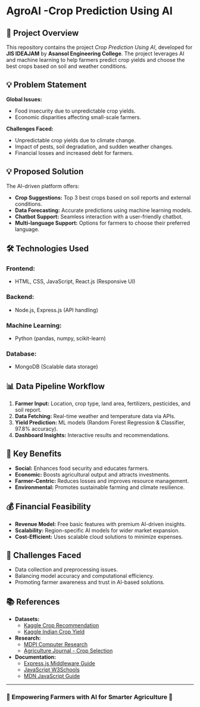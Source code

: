 # AgroAI -Crop Prediction Using AI

## 🚀 Project Overview
This repository contains the project *Crop Prediction Using AI*, developed for **JIS IDEAJAM** by **Asansol Engineering College**. The project leverages AI and machine learning to help farmers predict crop yields and choose the best crops based on soil and weather conditions.

## 💡 Problem Statement
**Global Issues:**
- Food insecurity due to unpredictable crop yields.
- Economic disparities affecting small-scale farmers.

**Challenges Faced:**
- Unpredictable crop yields due to climate change.
- Impact of pests, soil degradation, and sudden weather changes.
- Financial losses and increased debt for farmers.

## 💡 Proposed Solution
The AI-driven platform offers:
- **Crop Suggestions:** Top 3 best crops based on soil reports and external conditions.
- **Data Forecasting:** Accurate predictions using machine learning models.
- **Chatbot Support:** Seamless interaction with a user-friendly chatbot.
- **Multi-language Support:** Options for farmers to choose their preferred language.

## 🛠️ Technologies Used
### Frontend:
- HTML, CSS, JavaScript, React.js (Responsive UI)
### Backend:
- Node.js, Express.js (API handling)
### Machine Learning:
- Python (pandas, numpy, scikit-learn)
### Database:
- MongoDB (Scalable data storage)

## 📊 Data Pipeline Workflow
1. **Farmer Input:** Location, crop type, land area, fertilizers, pesticides, and soil report.
2. **Data Fetching:** Real-time weather and temperature data via APIs.
3. **Yield Prediction:** ML models (Random Forest Regression & Classifier, 97.8% accuracy).
4. **Dashboard Insights:** Interactive results and recommendations.

## 🌟 Key Benefits
- **Social:** Enhances food security and educates farmers.
- **Economic:** Boosts agricultural output and attracts investments.
- **Farmer-Centric:** Reduces losses and improves resource management.
- **Environmental:** Promotes sustainable farming and climate resilience.

## 💰 Financial Feasibility
- **Revenue Model:** Free basic features with premium AI-driven insights.
- **Scalability:** Region-specific AI models for wider market expansion.
- **Cost-Efficient:** Uses scalable cloud solutions to minimize expenses.

## 🧩 Challenges Faced
- Data collection and preprocessing issues.
- Balancing model accuracy and computational efficiency.
- Promoting farmer awareness and trust in AI-based solutions.

## 📚 References
- **Datasets:**  
  - [Kaggle Crop Recommendation](https://www.kaggle.com/datasets/atharvaingle/crop-recommendation-dataset)  
  - [Kaggle Indian Crop Yield](https://www.kaggle.com/datasets/akshatgupta7/crop-yield-in-indian-states-dataset)  
- **Research:**  
  - [MDPI Computer Research](https://www.mdpi.com/2073-431X/13/6/137)  
  - [Agriculture Journal - Crop Selection](https://www.agriculturejournal.org/volume11number3/crop-selection-and-yield-prediction-using-machine-learning-approach/)  
- **Documentation:**  
  - [Express.js Middleware Guide](https://expressjs.com/en/guide/writing-middleware.html)  
  - [JavaScript W3Schools](https://www.w3schools.com/js/)  
  - [MDN JavaScript Guide](https://developer.mozilla.org/en-US/docs/Web/JavaScript)  

---
### 🚀 Empowering Farmers with AI for Smarter Agriculture 🌾

